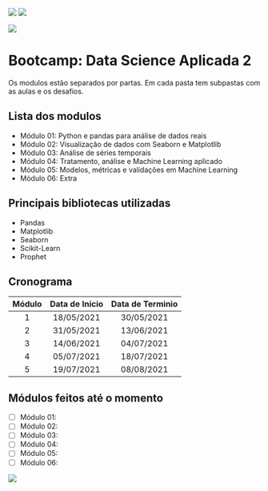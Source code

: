 ![](https://img.shields.io/github/last-commit/HenriqueCCdA/bootCampAluraDataScience?style=plasti&ccolor=blue)
![](https://img.shields.io/badge/Autor-Henrique%20C%20C%20de%20Andrade-blue)

![](https://play-lh.googleusercontent.com/E5OY3A9Nf-XieZN5Ah6KfPIDbFpLR_j5fFOLbl-aYDrRiFAvensqRJjZpWFRA_yyNg)
   

# Bootcamp: Data Science Aplicada 2

Os modulos estão separados por partas. Em cada pasta tem subpastas com as aulas e os desafios.

## Lista dos modulos

* Módulo 01: Python e pandas para análise de dados reais
* Módulo 02: Visualização de dados com Seaborn e Matplotlib
* Módulo 03: Análise de séries temporais
* Módulo 04: Tratamento, análise e Machine Learning aplicado
* Módulo 05: Modelos, métricas e validações em Machine Learning
* Módulo 06: Extra

## Principais bibliotecas utilizadas

* Pandas
* Matplotlib 
* Seaborn 
* Scikit-Learn
* Prophet

## Cronograma

Módulo |  Data de Inicio | Data de Terminio 
:-----:|:---------------:|:----------------:    
1      |  18/05/2021     | 30/05/2021   
2      |  31/05/2021     | 13/06/2021 
3      |  14/06/2021     | 04/07/2021 
4      |  05/07/2021     | 18/07/2021   
5      |  19/07/2021     | 08/08/2021


## Módulos feitos até o momento

- [ ] Módulo 01:
- [ ] Módulo 02:
- [ ] Módulo 03:
- [ ] Módulo 04:
- [ ] Módulo 05:
- [ ] Módulo 06:

[<img src="https://img.shields.io/badge/mail-EA4335?style=flat-square&logo=Gmail&logoColor=white" />](henrique.ccda@gmail.com)
